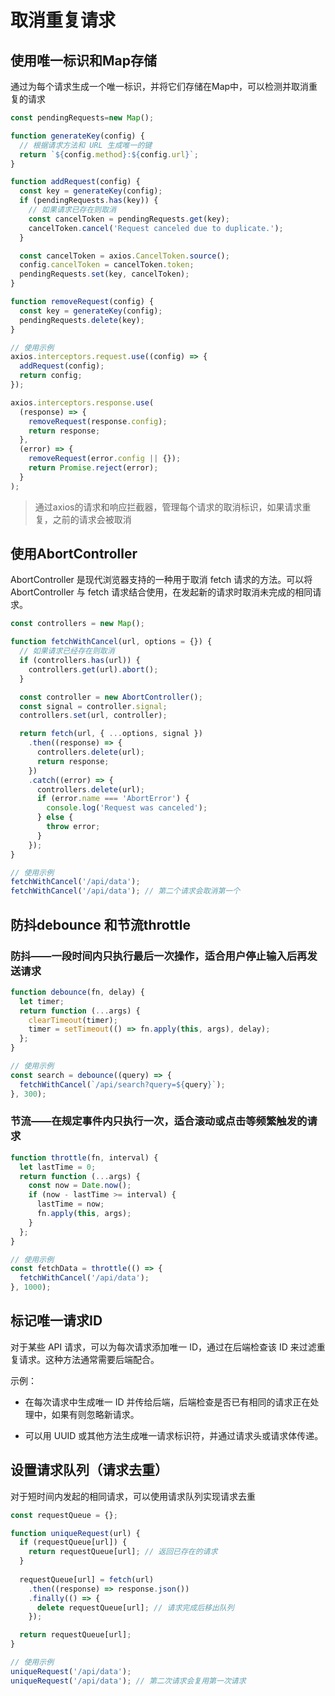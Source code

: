 # 取消重复请求

## 使用唯一标识和Map存储

通过为每个请求生成一个唯一标识，并将它们存储在Map中，可以检测并取消重复的请求

```js
const pendingRequests=new Map();

function generateKey(config) {
  // 根据请求方法和 URL 生成唯一的键
  return `${config.method}:${config.url}`;
}

function addRequest(config) {
  const key = generateKey(config);
  if (pendingRequests.has(key)) {
    // 如果请求已存在则取消
    const cancelToken = pendingRequests.get(key);
    cancelToken.cancel('Request canceled due to duplicate.');
  }

  const cancelToken = axios.CancelToken.source();
  config.cancelToken = cancelToken.token;
  pendingRequests.set(key, cancelToken);
}

function removeRequest(config) {
  const key = generateKey(config);
  pendingRequests.delete(key);
}
```

```js
// 使用示例
axios.interceptors.request.use((config) => {
  addRequest(config);
  return config;
});

axios.interceptors.response.use(
  (response) => {
    removeRequest(response.config);
    return response;
  },
  (error) => {
    removeRequest(error.config || {});
    return Promise.reject(error);
  }
);
```

> 通过axios的请求和响应拦截器，管理每个请求的取消标识，如果请求重复，之前的请求会被取消


## 使用AbortController

AbortController 是现代浏览器支持的一种用于取消 fetch 请求的方法。可以将 AbortController 与 fetch 请求结合使用，在发起新的请求时取消未完成的相同请求。

```js
const controllers = new Map();

function fetchWithCancel(url, options = {}) {
  // 如果请求已经存在则取消
  if (controllers.has(url)) {
    controllers.get(url).abort();
  }

  const controller = new AbortController();
  const signal = controller.signal;
  controllers.set(url, controller);

  return fetch(url, { ...options, signal })
    .then((response) => {
      controllers.delete(url);
      return response;
    })
    .catch((error) => {
      controllers.delete(url);
      if (error.name === 'AbortError') {
        console.log('Request was canceled');
      } else {
        throw error;
      }
    });
}

// 使用示例
fetchWithCancel('/api/data');
fetchWithCancel('/api/data'); // 第二个请求会取消第一个
```

## 防抖debounce 和节流throttle

### 防抖——一段时间内只执行最后一次操作，适合用户停止输入后再发送请求

```js
function debounce(fn, delay) {
  let timer;
  return function (...args) {
    clearTimeout(timer);
    timer = setTimeout(() => fn.apply(this, args), delay);
  };
}

// 使用示例
const search = debounce((query) => {
  fetchWithCancel(`/api/search?query=${query}`);
}, 300);

```

### 节流——在规定事件内只执行一次，适合滚动或点击等频繁触发的请求

```js
function throttle(fn, interval) {
  let lastTime = 0;
  return function (...args) {
    const now = Date.now();
    if (now - lastTime >= interval) {
      lastTime = now;
      fn.apply(this, args);
    }
  };
}

// 使用示例
const fetchData = throttle(() => {
  fetchWithCancel('/api/data');
}, 1000);

```

## 标记唯一请求ID

对于某些 API 请求，可以为每次请求添加唯一 ID，通过在后端检查该 ID 来过滤重复请求。这种方法通常需要后端配合。

示例：

- 在每次请求中生成唯一 ID 并传给后端，后端检查是否已有相同的请求正在处理中，如果有则忽略新请求。

- 可以用 UUID 或其他方法生成唯一请求标识符，并通过请求头或请求体传递。

## 设置请求队列（请求去重）

对于短时间内发起的相同请求，可以使用请求队列实现请求去重

```js
const requestQueue = {};

function uniqueRequest(url) {
  if (requestQueue[url]) {
    return requestQueue[url]; // 返回已存在的请求
  }
  
  requestQueue[url] = fetch(url)
    .then((response) => response.json())
    .finally(() => {
      delete requestQueue[url]; // 请求完成后移出队列
    });

  return requestQueue[url];
}

// 使用示例
uniqueRequest('/api/data');
uniqueRequest('/api/data'); // 第二次请求会复用第一次请求

```
